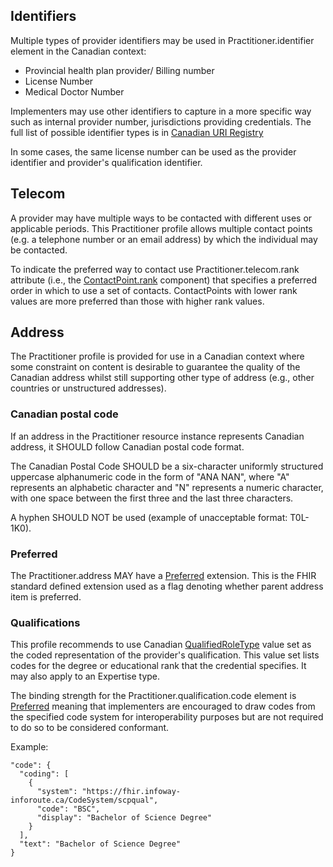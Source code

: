 ## Identifiers
Multiple types of provider identifiers may be used in Practitioner.identifier element in the Canadian context:
* Provincial health plan provider/ Billing number
* License Number
* Medical Doctor Number

Implementers may use other identifiers to capture in a more specific way such as internal provider number, jurisdictions providing credentials.
The full list of possible identifier types is in [Canadian URI Registry](https://simplifier.net/canadianuriregistry/~resources?category=NamingSystem)

In some cases, the same license number can be used as the provider identifier and provider's qualification identifier.

## Telecom
A provider may have multiple ways to be contacted with different uses or applicable periods. This Practitioner profile allows multiple contact points (e.g. a telephone number or an email address) by which the individual may be contacted.

To indicate the preferred way to contact use Practitioner.telecom.rank attribute (i.e., the [ContactPoint.rank](https://www.hl7.org/fhir/datatypes.html#contactpoint) component) that specifies a preferred order in which to use a set of contacts. ContactPoints with lower rank values are more preferred than those with higher rank values.

## Address
The Practitioner profile is provided for use in a Canadian context where some constraint on content is desirable to guarantee the quality of the Canadian address whilst still supporting other type of address (e.g., other countries or unstructured addresses).

### Canadian postal code
If an address in the Practitioner resource instance represents Canadian address, it SHOULD follow Canadian postal code format.

The Canadian Postal Code SHOULD be a six-character uniformly structured uppercase alphanumeric code in the form of "ANA NAN", where "A" represents an alphabetic character and "N" represents a numeric character, with one space between the first three and the last three characters.

A hyphen SHOULD NOT be used (example of unacceptable format: T0L-1K0).

### Preferred
The Practitioner.address MAY have a [Preferred](http://hl7.org/fhir/StructureDefinition/iso21090-preferred) extension. This is the FHIR standard defined extension used as a flag denoting whether parent address item is preferred.

### Qualifications

This profile recommends to use Canadian [QualifiedRoleType](https://tgateway.infoway-inforoute.ca/singlesubset.html?id=2.16.840.1.113883.2.20.3.48) value set as the coded representation of the provider's qualification.
This value set lists codes for the degree or educational rank that the credential specifies. It may also apply to an Expertise type.

The binding strength for the Practitioner.qualification.code element is [Preferred](https://www.hl7.org/fhir/terminologies.html#preferred) meaning that implementers are encouraged to draw codes from the specified code system for interoperability purposes but are not required to do so to be considered conformant.

Example:
```
"code": {
  "coding": [
    {
      "system": "https://fhir.infoway-inforoute.ca/CodeSystem/scpqual",
      "code": "BSC",
      "display": "Bachelor of Science Degree"
    }
  ],
  "text": "Bachelor of Science Degree"
}
```
